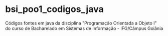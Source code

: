 # bsi_poo1_codigos_java
Códigos fontes em java da disciplina "Programação Orientada a Objeto I" do curso de Bacharelado em Sistemas de Informação - IFG/Câmpus Goiânia
